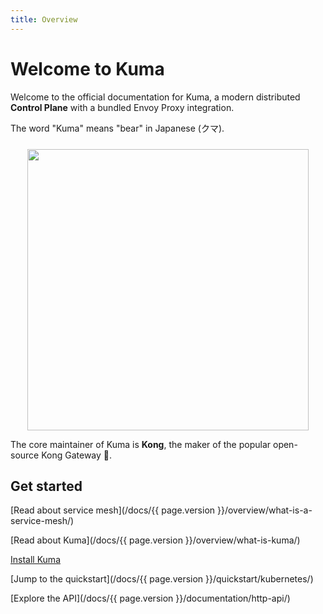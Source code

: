 ```yaml
---
title: Overview
---
```


# Welcome to Kuma

Welcome to the official documentation for Kuma, a modern distributed **Control Plane** with a bundled Envoy Proxy integration.

The word "Kuma" means "bear" in Japanese (クマ).

<center>
<img src="/assets/images/diagrams/main-diagram@2x.png" alt="" style="width: 450px; padding-top: 10px"/>
</center>

The core maintainer of Kuma is **Kong**, the maker of the popular open-source Kong Gateway 🦍.

## Get started

[Read about service mesh](/docs/{{ page.version }}/overview/what-is-a-service-mesh/)

[Read about Kuma](/docs/{{ page.version }}/overview/what-is-kuma/)

[Install Kuma](/install/latest/)

[Jump to the quickstart](/docs/{{ page.version }}/quickstart/kubernetes/)

[Explore the API](/docs/{{ page.version }}/documentation/http-api/)
